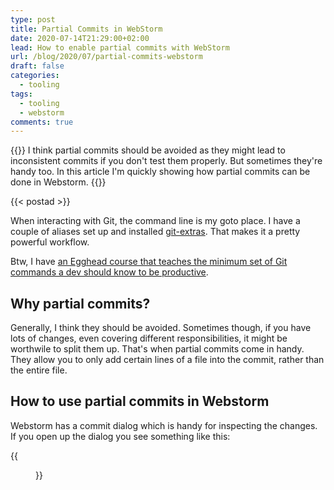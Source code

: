 ```yaml
---
type: post
title: Partial Commits in WebStorm
date: 2020-07-14T21:29:00+02:00
lead: How to enable partial commits with WebStorm
url: /blog/2020/07/partial-commits-webstorm
draft: false
categories:
  - tooling
tags:
  - tooling
  - webstorm
comments: true
---
```

{{<intro>}}
  I think partial commits should be avoided as they might lead to inconsistent commits if you don't test them properly. But sometimes they're handy too. In this article I'm quickly showing how partial commits can be done in Webstorm.
{{</intro>}}

<!--more-->

{{< postad >}}

When interacting with Git, the command line is my goto place. I have a couple of aliases set up and installed [git-extras](https://github.com/tj/git-extras). That makes it a pretty powerful workflow. 

Btw, I have [an Egghead course that teaches the minimum set of Git commands a dev should know to be productive](https://egghead.io/courses/productive-git-for-developers).

## Why partial commits?

Generally, I think they should be avoided. Sometimes though, if you have lots of changes, even covering different responsibilities, it might be worthwile 
to split them up. That's when partial commits come in handy. They allow you to only add certain lines of a file into the commit, rather than the entire file.

## How to use partial commits in Webstorm

Webstorm has a commit dialog which is handy for inspecting the changes. If you open up the dialog you see something like this:

{{<figure url="/blog/assets/img/webstorm-git-no-partialcommit.png" size="full">}}



